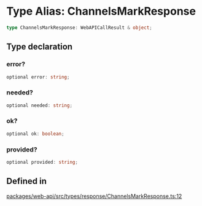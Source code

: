 # Type Alias: ChannelsMarkResponse

```ts
type ChannelsMarkResponse: WebAPICallResult & object;
```

## Type declaration

### error?

```ts
optional error: string;
```

### needed?

```ts
optional needed: string;
```

### ok?

```ts
optional ok: boolean;
```

### provided?

```ts
optional provided: string;
```

## Defined in

[packages/web-api/src/types/response/ChannelsMarkResponse.ts:12](https://github.com/slackapi/node-slack-sdk/blob/main/packages/web-api/src/types/response/ChannelsMarkResponse.ts#L12)

